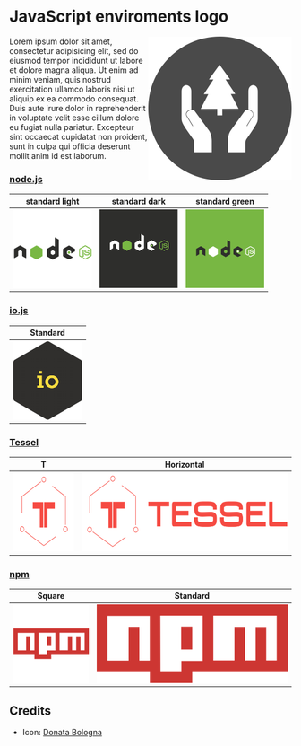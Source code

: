 # JavaScript enviroments logo

<img height="256" src="project-logo/logo.png" alt="Project logo" align="right">

Lorem ipsum dolor sit amet, consectetur adipisicing elit, sed do eiusmod
tempor incididunt ut labore et dolore magna aliqua. Ut enim ad minim veniam,
quis nostrud exercitation ullamco laboris nisi ut aliquip ex ea commodo
consequat. Duis aute irure dolor in reprehenderit in voluptate velit esse
cillum dolore eu fugiat nulla pariatur. Excepteur sint occaecat cupidatat non
proident, sunt in culpa qui officia deserunt mollit anim id est laborum.


### [node.js](http://nodejs.org/)

| standard light | standard dark | standard green
|:---:|:---:|:---:|
| <a href="node.js/light/256x256.png"><img width=140 src="node.js/light/256x256.png" alt="node.js standard light"></a> | <a href="node.js/dark/256x256.png"><img width=140 src="node.js/dark/256x256.png" alt="node.js standard dark"></a> | <a href="node.js/green/256x256.png"><img width=140 src="node.js/green/256x256.png" alt="node.js standard green"></a> |

### [io.js](https://iojs.org)

| Standard
|:---:
| <a href="iojs/standard/224x256.png"><img height=140 src="iojs/standard/224x256.png" alt="io.js logo"></a>


### [Tessel](https://tessel.io/)

| T | Horizontal
|:---:|:---:
| <a href="tessel/t/square/256x256.png"><img height=140 src="tessel/t/square/256x256.png" alt="Tessel T"></a> | <a href="tessel/horizontal/without-padding/849x256.png"><img height=140 src="tessel/horizontal/without-padding/849x256.png" alt="Tessel horizontal logo"></a>


### [npm](https://www.npmjs.com/)

| Square | Standard
|:---:|:---:
| <a href="npm/square/256x256.png"><img height=140 src="npm/square/256x256.png" alt="npm square logo"></a> | <a href="npm/original/657x256.png"><img height=140 src="npm/original/657x256.png" alt="npm original logo"></a>


## Credits

- Icon: [Donata Bologna](http://thenounproject.com/term/conservation/1909/)
